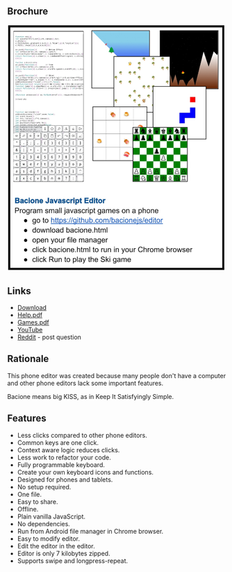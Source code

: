 ## Brochure

[![Info](README.JPG)](bacione.html)

## Links

- [Download](bacione.html)
- [Help.pdf](Help.pdf)
- [Games.pdf](Games.pdf)
- [YouTube](http://www.youtube.com/@bacionejs)
- [Reddit](https://www.reddit.com/r/bacionejs) - post question

## Rationale

This phone editor was created because many people don't have a computer and other phone editors lack some important features.

Bacione means big KISS, as in Keep It Satisfyingly Simple.

## Features

- Less clicks compared to other phone editors.
- Common keys are one click.
- Context aware logic reduces clicks.
- Less work to refactor your code.
- Fully programmable keyboard.
- Create your own keyboard icons and functions.
- Designed for phones and tablets.
- No setup required.
- One file.
- Easy to share.
- Offline.
- Plain vanilla JavaScript.
- No dependencies.
- Run from Android file manager in Chrome browser.
- Easy to modify editor.
- Edit the editor in the editor.
- Editor is only 7 kilobytes zipped.
- Supports swipe and longpress-repeat.
